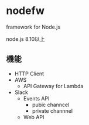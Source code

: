 # nodefw
framework for Node.js

node.js 8.10以上

## 機能
* HTTP Client
* AWS 
  * API Gateway for Lambda
* Slack
  * Events API
    * pubic channcel
    * private channnel
  * Web API
